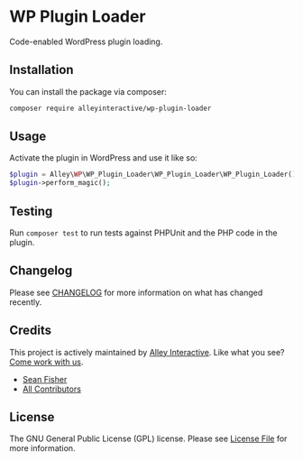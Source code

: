 # WP Plugin Loader

Code-enabled WordPress plugin loading.

## Installation

You can install the package via composer:

```bash
composer require alleyinteractive/wp-plugin-loader
```

## Usage

Activate the plugin in WordPress and use it like so:

```php
$plugin = Alley\WP\WP_Plugin_Loader\WP_Plugin_Loader\WP_Plugin_Loader();
$plugin->perform_magic();
```
<!--front-end-->
## Testing

Run `composer test` to run tests against PHPUnit and the PHP code in the plugin.

## Changelog

Please see [CHANGELOG](CHANGELOG.md) for more information on what has changed recently.

## Credits

This project is actively maintained by [Alley
Interactive](https://github.com/alleyinteractive). Like what you see? [Come work
with us](https://alley.com/careers/).

- [Sean Fisher](https://github.com/srtfisher)
- [All Contributors](../../contributors)

## License

The GNU General Public License (GPL) license. Please see [License File](LICENSE) for more information.
